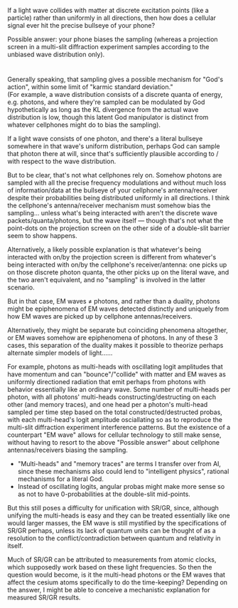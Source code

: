 If a light wave collides with matter at discrete excitation points (like a particle) rather than uniformly in all directions, then how does a cellular signal ever hit the precise bullseye of your phone?

Possible answer: your phone biases the sampling (whereas a projection screen in a multi-slit diffraction experiment samples according to the unbiased wave distribution only).

#

Generally speaking, that sampling gives a possible mechanism for "God's action", within some limit of "karmic standard deviation." 
</br>(For example, a wave distribution consists of a discrete quanta of energy, e.g. photons, and where they're sampled can be modulated by God hypothetically as long as the KL divergence from the actual wave distribution is low, though this latent God manipulator is distinct from whatever cellphones might do to bias the sampling).

If a light wave consists of one photon, and there's a literal bullseye somewhere in that wave's uniform distribution, perhaps God can sample that photon there at will, since that's sufficiently plausible according to / with respect to the wave distribution.

But to be clear, that's not what cellphones rely on. Somehow photons are sampled with all the precise frequency modulations and without much loss of information/data at the bullseye of your cellphone's antenna/receiver despite their probabilities being distributed uniformly in all directions. I think the cellphone's antenna/receiver mechanism must somehow bias the sampling... unless what's being interacted with aren't the discrete wave packets/quanta/photons, but the wave itself — though that's not what the point-dots on the projection screen on the other side of a double-slit barrier seem to show happens.

Alternatively, a likely possible explanation is that whatever's being interacted with on/by the projection screen is different from whatever's being interacted with on/by the cellphone's receiver/antenna: one picks up on those discrete photon quanta, the other picks up on the literal wave, and the two aren't equivalent, and no "sampling" is involved in the latter scenario.

But in that case, EM waves $\neq$ photons, and rather than a duality, photons might be epiphenomena of EM waves detected distinctly and uniquely from how EM waves are picked up by cellphone antennas/receivers.

Alternatively, they might be separate but coinciding phenomena altogether, or EM waves somehow are epiphenomena of photons. In any of these 3 cases, this separation of the duality makes it possible to theorize perhaps alternate simpler models of light...... 

For example, photons as multi-heads with oscillating logit amplitudes that have momentum and can "bounce"/"collide" with matter and EM waves as uniformly directioned radiation that emit perhaps from photons with behavior essentially like an ordinary wave. Some number of multi-heads per photon, with all photons' multi-heads constructing/destructing on each other (and memory traces), and one head per a photon's multi-head sampled per time step based on the total constructed/destructed probas, with each multi-head's logit amplitude osciallating so as to reproduce the multi-slit diffraction experiment interference patterns. But the existence of a counterpart "EM wave" allows for cellular technology to still make sense, without having to resort to the above "Possible answer" about cellphone antennas/receivers biasing the sampling.
 - "Multi-heads" and "memory traces" are terms I transfer over from AI, since these mechanisms also could lend to "intelligent physics", rational mechanisms for a literal God.
 - Instead of oscillating logits, angular probas might make more sense so as not to have 0-probabilities at the double-slit mid-points.

But this still poses a difficulty for unification with SR/GR, since, although unifying the multi-heads is easy and they can be treated essentially like one would larger masses, the EM wave is still mystified by the specifications of SR/GR perhaps, unless its lack of quantum units can be thought of as a resolution to the conflict/contradiction between quantum and relativity in itself.

Much of SR/GR can be attributed to measurements from atomic clocks, which supposedly work based on these light frequencies. So then the question would become, is it the multi-head photons or the EM waves that affect the cesium atoms specifically to do the time-keeping? Depending on the answer, I might be able to conceive a mechanistic explanation for measured SR/GR results.

